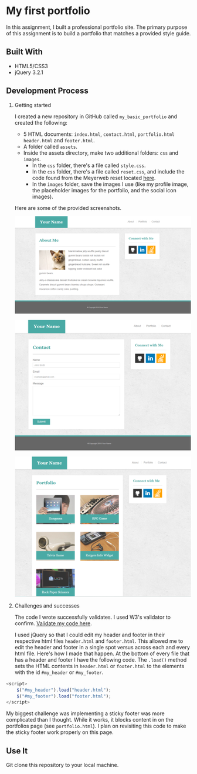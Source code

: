 # My first portfolio

In this assignment, I built a professional portfolio site. The primary purpose of this assignment is to build a portfolio that matches a provided style guide. 

## Built With

* HTML5/CSS3
* jQuery 3.2.1

## Development Process

1. Getting started

    I created a new repository in GitHub called `my_basic_portfolio` and created the following: 

   * 5 HTML documents: `index.html`, `contact.html`, `portfolio.html` `header.html` and `footer.html`.
   * A folder called `assets`.
   * Inside the assets directory, make two additional folders: `css` and `images`.
     * In the `css` folder, there's a file called `style.css`.
     * In the `css` folder, there's a file called `reset.css`, and include the code found from the Meyerweb reset located [here](http://meyerweb.com/eric/tools/css/reset/reset.css).
     * In the `images` folder, save the images I use (like my profile image, the placeholder images for the portfolio, and the social icon images).
     
   Here are some of the provided screenshots.
 
   ![Portfolio About](assets/images/Portfolio_About.png)

   ![Portfolio Contact](assets/images/Portfolio_Contact.png)

   ![Portfolio Gallery](assets/images/Portfolio_Gallery.png)

2. Challenges and successes
    
   The code I wrote successfully validates. I used W3's validator to confirm. [Validate my code here](https://validator.w3.org/#validate_by_input). 
   
   I used jQuery so that I could edit my header and footer in their respective html files `header.html` and `footer.html`. This allowed me to edit the header and footer in a single spot versus across each and every html file. Here's how I made that happen. At the bottom of every file that has a header and footer I have the following code. The `.load()` method sets the HTML contents in `header.html` or `footer.html` to the elements with the id `#my_header` or `#my_footer`.

```javascript   
<script>
    $("#my_header").load("header.html");
    $("#my_footer").load("footer.html");
</script>
```

   My biggest challenge was implementing a sticky footer was more complicated than I thought. While it works, it blocks content in on the portfolios page (see `portfolio.html`). I plan on revisiting this code to make the sticky footer work properly on this page. 
   
## Use It
Git clone this repository to your local machine. 
